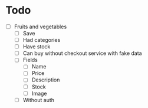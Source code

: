 # Todo

- [ ] Fruits and vegetables
  - [ ] Save
  - [ ] Had categories
  - [ ] Have stock
  - [ ] Can buy without checkout service with fake data
  - [ ] Fields
    - [ ] Name
    - [ ] Price
    - [ ] Description
    - [ ] Stock
    - [ ] Image
  - [ ] Without auth